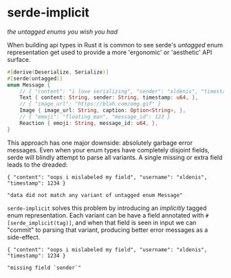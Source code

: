# serde-implicit

*the untagged enums you wish you had*

When building api types in Rust it is common to see serde's *untagged* enum representation get used to provide a more 'ergonomic' or 'aesthetic' API surface.

```rust
#[derive(Deserialize, Serialize)]
#[serde(untagged)]
enum Message {
	// { "content": "i love serializing", "sender": "xldenis", "timestamp": 123 }
    Text { content: String, sender: String, timestamp: u64, },
	// { "image_url": "https://blah.com/omg.gif" }
    Image { image_url: String, caption: Option<String>, },
	// { "emoji": "floating_man", "message_id": 123 }
    Reaction { emoji: String, message_id: u64, },
}
```

This approach has one major downside: absolutely garbage error messages.
Even when your enum types have completely disjoint fields, serde will blindly attempt to parse all variants. A single missing or extra field leads to the dreaded:

```
{ "content": "oops i mislabeled my field", "username": "xldenis", "timestamp": 1234 }

"data did not match any variant of untagged enum Message"
```

`serde-implicit` solves this problem by introducing an *implicitly* tagged enum representation. Each variant can be have a field annotated with `#[serde_implicit(tag)]`, and when that field is seen in input we can "commit" to parsing that variant, producing better error messages as a side-effect.

```
{ "content": "oops i mislabeled my field", "username": "xldenis", "timestamp": 1234 }

"missing field `sender`"
```
